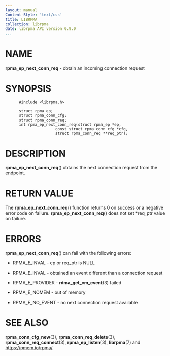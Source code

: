 ```yaml
---
layout: manual
Content-Style: 'text/css'
title: LIBRPMA
collection: librpma
date: librpma API version 0.9.0
...
```


[comment]: <> (SPDX-License-Identifier: BSD-3-Clause)
[comment]: <> (Copyright 2020, Intel Corporation)

NAME
====

**rpma\_ep\_next\_conn\_req** - obtain an incoming connection request

SYNOPSIS
========

          #include <librpma.h>

          struct rpma_ep;
          struct rpma_conn_cfg;
          struct rpma_conn_req;
          int rpma_ep_next_conn_req(struct rpma_ep *ep,
                          const struct rpma_conn_cfg *cfg,
                          struct rpma_conn_req **req_ptr);

DESCRIPTION
===========

**rpma\_ep\_next\_conn\_req**() obtains the next connection request from
the endpoint.

RETURN VALUE
============

The **rpma\_ep\_next\_conn\_req**() function returns 0 on success or a
negative error code on failure. **rpma\_ep\_next\_conn\_req**() does not
set \*req\_ptr value on failure.

ERRORS
======

**rpma\_ep\_next\_conn\_req**() can fail with the following errors:

-   RPMA\_E\_INVAL - ep or req\_ptr is NULL

-   RPMA\_E\_INVAL - obtained an event different than a connection
    request

-   RPMA\_E\_PROVIDER - **rdma\_get\_cm\_event**(3) failed

-   RPMA\_E\_NOMEM - out of memory

-   RPMA\_E\_NO\_EVENT - no next connection request available

SEE ALSO
========

**rpma\_conn\_cfg\_new**(3), **rpma\_conn\_req\_delete**(3),
**rpma\_conn\_req\_connect**(3), **rpma\_ep\_listen**(3), **librpma**(7)
and https://pmem.io/rpma/
